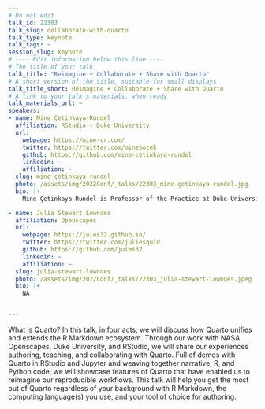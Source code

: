 ```yaml
---
# Do not edit
talk_id: 22303
talk_slug: collaborate-with-quarto
talk_type: keynote
talk_tags: ~
session_slug: keynote
# ---- Edit information below this line ----
# The title of your talk
talk_title: "Reimagine + Collaborate + Share with Quarto"
# A short version of the title, suitable for small displays
talk_title_short: Reimagine + Collaborate + Share with Quarto
# A link to your talk's materials, when ready
talk_materials_url: ~
speakers:
- name: Mine Çetinkaya-Rundel
  affiliation: RStudio + Duke University
  url:
    webpage: https://mine-cr.com/
    twitter: https://twitter.com/minebocek
    github: https://github.com/mine-cetinkaya-rundel
    linkedin: ~
    affiliation: ~
  slug: mine-çetinkaya-rundel
  photo: /assets/img/2022Conf/_talks/22303_mine-çetinkaya-rundel.jpg
  bio: |+
    Mine Çetinkaya-Rundel is Professor of the Practice at Duke University and Developer Educator at RStudio. Mine’s work focuses on innovation in statistics and data science pedagogy, with an emphasis on computing, reproducible research, student-centered learning, and open-source education as well as pedagogical approaches for enhancing retention of women and under-represented minorities in STEM. Mine works on integrating computation into the undergraduate statistics curriculum, using reproducible research methodologies and analysis of real and complex datasets. Mine works on the OpenIntro project, whose mission is to make educational products that are free, transparent, and lower barriers to education. As part of this project she co-authored four open-source introductory statistics textbooks. She is also the creator and maintainer of datasciencebox.org and she teaches the popular Statistics with R MOOC on Coursera. Mine is a Fellow of the ASA and Elected Member of the ISI as well as the winner of the 2021 Robert V. Hogg Award for For Excellence in Teaching Introductory Statistics.

- name: Julia Stewart Lowndes
  affiliation: Openscapes
  url:
    webpage: https://jules32.github.io/
    twitter: https://twitter.com/juliesquid
    github: https://github.com/jules32
    linkedin: ~
    affiliation: ~
  slug: julia-stewart-lowndes
  photo: /assets/img/2022Conf/_talks/22303_julia-stewart-lowndes.jpeg
  bio: |+
    NA


---
```


<!-- ABSTRACT ----
Please write abstract below. You may use simple markdown (links, code style, bold, italics)
-->

What is Quarto? In this talk, in four acts, we will discuss how Quarto unifies and extends the R Markdown ecosystem. Through our work with NASA Openscapes, Duke University, and RStudio, we will share our experiences authoring, teaching, and collaborating with Quarto. Full of demos with Quarto in RStudio and Jupyter and weaving together narrative, R, and Python code, we will showcase features of Quarto that have enabled us to reimagine our reproducible workflows. This talk will help you get the most out of Quarto regardless of your background with R Markdown, the computing language(s) you use, and your tool of choice for authoring.
